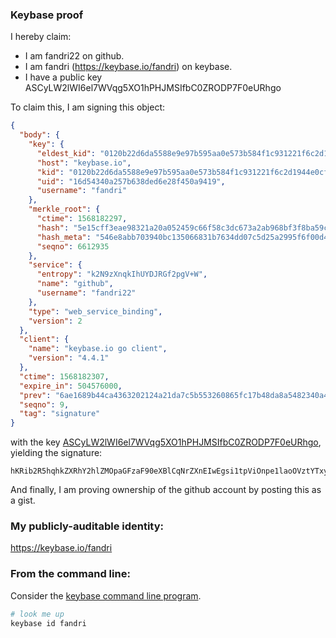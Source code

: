 ### Keybase proof

I hereby claim:

  * I am fandri22 on github.
  * I am fandri (https://keybase.io/fandri) on keybase.
  * I have a public key ASCyLW2lWI6el7WVqg5XO1hPHJMSIfbC0ZRODP7F0eURhgo

To claim this, I am signing this object:

```json
{
  "body": {
    "key": {
      "eldest_kid": "0120b22d6da5588e9e97b595aa0e573b584f1c931221f6c2d1944e0cfec5d1e511860a",
      "host": "keybase.io",
      "kid": "0120b22d6da5588e9e97b595aa0e573b584f1c931221f6c2d1944e0cfec5d1e511860a",
      "uid": "16d54340a257b638ded6e28f450a9419",
      "username": "fandri"
    },
    "merkle_root": {
      "ctime": 1568182297,
      "hash": "5e15cff3eae98321a20a052459c66f58c3dc673a2ab968bf3f8ba59c0bf5b71504173fd9d0cbb64278cd70a80d5b61042c9831fe7dd93999db5f623913513098",
      "hash_meta": "546e8abb703940bc135066831b7634dd07c5d25a2995f6f00d4b2b0d132c9ad3",
      "seqno": 6612935
    },
    "service": {
      "entropy": "k2N9zXnqkIhUYDJRGf2pgV+W",
      "name": "github",
      "username": "fandri22"
    },
    "type": "web_service_binding",
    "version": 2
  },
  "client": {
    "name": "keybase.io go client",
    "version": "4.4.1"
  },
  "ctime": 1568182307,
  "expire_in": 504576000,
  "prev": "6ae1689b44ca4363202124a21da7c5b553260865fc17b48da8a5482340a47535",
  "seqno": 9,
  "tag": "signature"
}
```

with the key [ASCyLW2lWI6el7WVqg5XO1hPHJMSIfbC0ZRODP7F0eURhgo](https://keybase.io/fandri), yielding the signature:

```
hKRib2R5hqhkZXRhY2hlZMOpaGFzaF90eXBlCqNrZXnEIwEgsi1tpViOnpe1laoOVztYTxyTEiH2wtGUTgz+xdHlEYYKp3BheWxvYWTESpcCCcQgauFom0TKQ2MgISSiHafFtVMmCGX8F7SNqKVII0CkdTXEIAsu/vYFbrwVHO5MucjhlZY85Sv8qNdWfgHSaN5qkjHqAgHCo3NpZ8RAlzTotxOng18dYkKMMgt+lTxJnfwoSVWcRE7ZZzKOv39tmVphg8DOHmw8DFPIUkUByWZDJGLls6dndErcpMkdAahzaWdfdHlwZSCkaGFzaIKkdHlwZQildmFsdWXEIDkOJptPGSI6gC4VHvQZJPRebRpIt7YLOhrob0yUETtNo3RhZ80CAqd2ZXJzaW9uAQ==

```

And finally, I am proving ownership of the github account by posting this as a gist.

### My publicly-auditable identity:

https://keybase.io/fandri

### From the command line:

Consider the [keybase command line program](https://keybase.io/download).

```bash
# look me up
keybase id fandri
```
